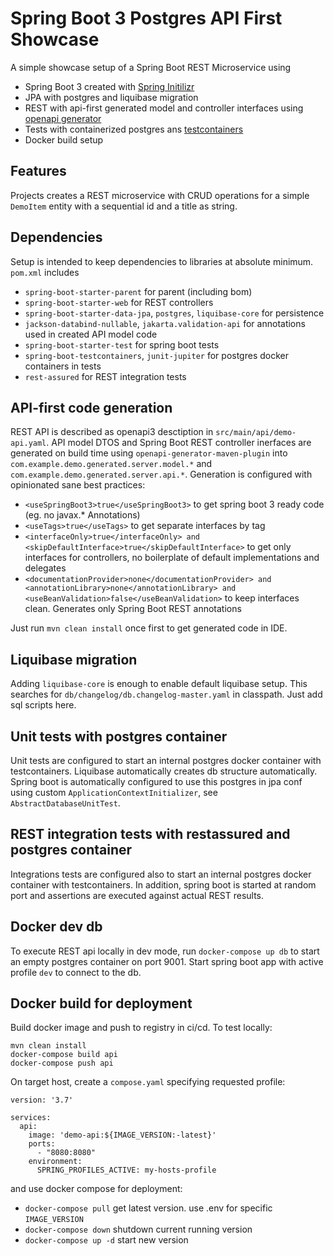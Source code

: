 # Spring Boot 3 Postgres API First Showcase

A simple showcase setup of a Spring Boot REST Microservice using

* Spring Boot 3 created with [Spring Initilizr](https://start.spring.io)
* JPA with postgres and liquibase migration
* REST with api-first generated model and controller interfaces
  using [openapi generator](https://openapi-generator.tech)
* Tests with containerized postgres ans [testcontainers](https://testcontainers.com)
* Docker build setup

## Features

Projects creates a REST microservice with CRUD operations for a simple `DemoItem` entity with a sequential id and a
title as string.

## Dependencies

Setup is intended to keep dependencies to libraries at absolute minimum. `pom.xml` includes

* `spring-boot-starter-parent` for parent (including bom)
* `spring-boot-starter-web` for REST controllers
* `spring-boot-starter-data-jpa`, `postgres`, `liquibase-core` for persistence
* `jackson-databind-nullable`, `jakarta.validation-api` for annotations used in created API model code
* `spring-boot-starter-test` for spring boot tests
* `spring-boot-testcontainers`, `junit-jupiter` for postgres docker containers in tests
* `rest-assured` for REST integration tests

## API-first code generation

REST API is described as openapi3 desctiption in `src/main/api/demo-api.yaml`. API model DTOS and Spring Boot REST
controller
inerfaces are generated on build time using `openapi-generator-maven-plugin`
into `com.example.demo.generated.server.model.*` and `com.example.demo.generated.server.api.*`.
Generation is configured with opinionated sane best practices:

* `<useSpringBoot3>true</useSpringBoot3>` to get spring boot 3 ready code (eg. no javax.* Annotations)
* `<useTags>true</useTags>` to get separate interfaces by tag
* `<interfaceOnly>true</interfaceOnly> and <skipDefaultInterface>true</skipDefaultInterface>` to get only interfaces for
  controllers, no boilerplate of default implementations and delegates
* `<documentationProvider>none</documentationProvider> and <annotationLibrary>none</annotationLibrary> and <useBeanValidation>false</useBeanValidation>`
  to keep interfaces clean. Generates only Spring Boot REST annotations

Just run `mvn clean install` once first to get generated code in IDE.

## Liquibase migration

Adding `liquibase-core` is enough to enable default liquibase setup. This searches for `db/changelog/db.changelog-master.yaml` in classpath. Just add sql scripts here.

## Unit tests with postgres container

Unit tests are configured to start an internal postgres docker container with testcontainers. Liquibase automatically creates db structure automatically.
Spring boot is automatically configured to use this postgres in jpa conf using custom `ApplicationContextInitializer`, see `AbstractDatabaseUnitTest`.   

## REST integration tests with restassured and postgres container

Integrations tests are configured also to start an internal postgres docker container with testcontainers. In addition, spring boot is started at random port and
assertions are executed against actual REST results.


## Docker dev db

To execute REST api locally in dev mode, run `docker-compose up db` to start an empty postgres container on port 9001. Start spring boot app with active profile `dev` to connect to the db. 



## Docker build for deployment

Build docker image and push to registry in ci/cd. To test locally:

```
mvn clean install
docker-compose build api
docker-compose push api
```

On target host, create a `compose.yaml` specifying requested profile:

```
version: '3.7'

services:
  api:
    image: 'demo-api:${IMAGE_VERSION:-latest}'
    ports:
      - "8080:8080"
    environment:
      SPRING_PROFILES_ACTIVE: my-hosts-profile
```

and use docker compose for deployment:

* `docker-compose pull` get latest version. use .env for specific `IMAGE_VERSION`
* `docker-compose down` shutdown current running version
* `docker-compose up -d` start new version



